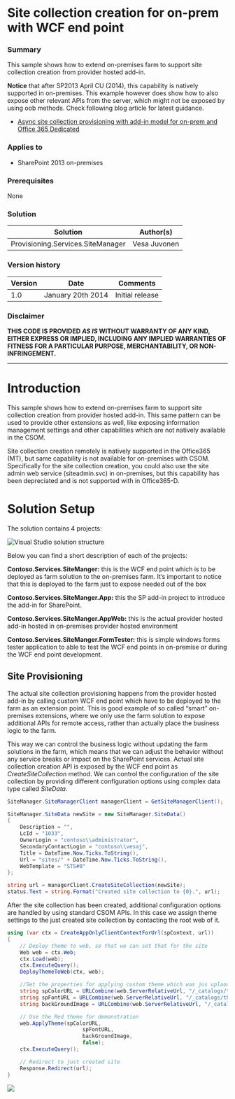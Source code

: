 # Site collection creation for on-prem with WCF end point #

### Summary ###
This sample shows how to extend on-premises farm to support site collection creation from provider hosted add-in.

**Notice** that after SP2013 April CU (2014), this capability is natively supported in on-premises. This example however does show how to also expose other relevant APIs from the server, which might not be exposed by using oob methods. Check following blog article for latest guidance.

- [Async site collection provisioning with add-in model for on-prem and Office 365 Dedicated](http://blogs.msdn.com/b/vesku/archive/2014/08/29/async-site-collection-provisioning-with-app-model-for-on-prem-and-office-365-dedicated.aspx)
 

### Applies to ###
-  SharePoint 2013 on-premises


### Prerequisites ###
None

### Solution ###
Solution | Author(s)
---------|----------
Provisioning.Services.SiteManager | Vesa Juvonen

### Version history ###
Version  | Date | Comments
---------| -----| --------
1.0  | January 20th 2014 | Initial release

### Disclaimer ###
**THIS CODE IS PROVIDED *AS IS* WITHOUT WARRANTY OF ANY KIND, EITHER EXPRESS OR IMPLIED, INCLUDING ANY IMPLIED WARRANTIES OF FITNESS FOR A PARTICULAR PURPOSE, MERCHANTABILITY, OR NON-INFRINGEMENT.**


----------

# Introduction #
This sample shows how to extend on-premises farm to support site collection creation from provider hosted add-in. This same pattern can be used to provide other extensions as well, like exposing information management settings and other capabilities which are not natively available in the CSOM. 

Site collection creation remotely is natively supported in the Office365 (MT), but same capability is not available for on-premises with CSOM. Specifically for the site collection creation, you could also use the site admin web service (siteadmin.svc) in on-premises, but this capability has been depreciated and is not supported with in Office365-D.

# Solution Setup #
The solution contains 4 projects:

![Visual Studio solution structure](http://i.imgur.com/I2lIMRf.png)

Below you can find a short description of each of the projects:

**Contoso.Services.SiteManger:** this is the WCF end point which is to be deployed as farm solution to the on-premises farm. It’s important to notice that this is deployed to the farm just to expose needed out of the box 

**Contoso.Services.SiteManger.App:** this the SP add-in project to introduce the add-in for SharePoint.

**Contoso.Services.SiteManger.AppWeb:** this is the actual provider hosted add-in hosted in on-premises provider hosted environment

**Contoso.Services.SiteManger.FormTester:** this is simple windows forms tester application to able to test the WCF end points in on-premise or during the WCF end point development. 


## Site Provisioning #
The actual site collection provisioning happens from the provider hosted add-in by calling custom WCF end point which have to be deployed to the farm as an extension point. This is good example of so called “smart” on-premises extensions, where we only use the farm solution to expose additional APIs for remote access, rather than actually place the business logic to the farm.

This way we can control the business logic without updating the farm solutions in the farm, which means that we can adjust the behavior without any service breaks or impact on the SharePoint services. Actual site collection creation API is exposed by the WCF end point as *CreateSiteCollection* method. We can control the configuration of the site collection by providing different configuration options using complex data type called *SiteData*.


```C#
SiteManager.SiteManagerClient managerClient = GetSiteManagerClient();

SiteManager.SiteData newSite = new SiteManager.SiteData()
{
    Description = "",
    LcId = "1033",
    OwnerLogin = "contoso\\administrator",
    SecondaryContactLogin = "contoso\\vesaj",
    Title = DateTime.Now.Ticks.ToString(),
    Url = "sites/" + DateTime.Now.Ticks.ToString(),
    WebTemplate = "STS#0"
};

string url = managerClient.CreateSiteCollection(newSite);
status.Text = string.Format("Created site collection to {0}.", url);
```

After the site collection has been created, additional configuration options are handled by using standard CSOM APIs. In this case we assign theme settings to the just created site collection by contacting the root web of it.

```C#
using (var ctx = CreateAppOnlyClientContextForUrl(spContext, url))
{
    // Deploy theme to web, so that we can set that for the site
    Web web = ctx.Web;
    ctx.Load(web);
    ctx.ExecuteQuery();
    DeployThemeToWeb(ctx, web);

    //Set the properties for applying custom theme which was jus uplaoded
    string spColorURL = URLCombine(web.ServerRelativeUrl, "/_catalogs/theme/15/contoso.spcolor");
    string spFontURL = URLCombine(web.ServerRelativeUrl, "/_catalogs/theme/15/contoso.spfont");
    string backGroundImage = URLCombine(web.ServerRelativeUrl, "/_catalogs/theme/15/contosobg.jpg");

    // Use the Red theme for demonstration
    web.ApplyTheme(spColorURL,
                        spFontURL,
                        backGroundImage,
                        false);
    ctx.ExecuteQuery();

    // Redirect to just created site
    Response.Redirect(url);
}

```

<img src="https://telemetry.sharepointpnp.com/pnp/samples/Provisioning.Services.SiteManager" />